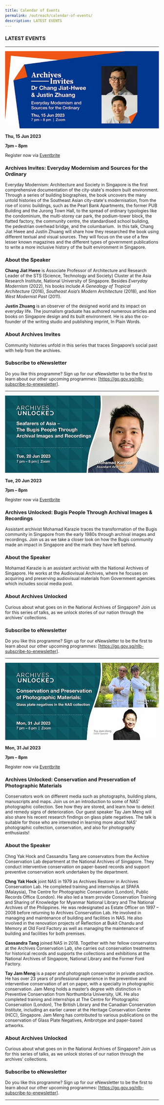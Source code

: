 ```yaml
---
title: Calendar of Events
permalink: /outreach/calendar-of-events/
description: LATEST EVENTS
---
```

### LATEST EVENTS
__________________________________________________________
![](/images/Calendar%20of%20Events/ai%20talk%20by%20dr%20chang%20jiat-hwee%20&%20justin%20zhuang%20-%2015%20jun%202023_eventbrite%20web%20banner.jpg)

**Thu, 15 Jun 2023**

**7pm – 8pm**

Register now via [Eventbrite](https://www.eventbrite.sg/e/archives-invites-everyday-modernism-and-sources-for-the-ordinary-tickets-615467197957)

### Archives Invites: Everyday Modernism and Sources for the Ordinary

Everyday Modernism: Architecture and Society in Singapore is the first comprehensive documentation of the city-state's modern built environment. Through a series of building biographies, the book uncovers the many untold histories of the Southeast Asian city-state's modernisation, from the rise of iconic buildings, such as the Pearl Bank Apartments, the former PUB Building and the Jurong Town Hall, to the spread of ordinary typologies like the condominium, the multi-storey car park, the podium-tower block, the flatted factory, the community centre, the standardised school building, the pedestrian overhead bridge, and the columbarium.  In this talk, Chang Jiat Hwee and Justin Zhuang will share how they researched the book using different textual and visual sources. They will focus on the use of a few lesser known magazines and the different types of government publications to write a more inclusive history of the built environment in Singapore.

### About the Speaker
**Chang Jiat Hwee** is Associate Professor of Architecture and Research Leader of the STS (Science, Technology and Society) Cluster at the Asia Research Institute, National University of Singapore. Besides _Everyday Modernism_ (2022), his books include _A Genealogy of Tropical Architecture_ (2016), _Southeast Asia’s Modern Architecture_ (2018), and _Non West Modernist Past_ (2011).

**Justin Zhuang** is an observer of the designed world and its impact on everyday life. The journalism graduate has authored numerous articles and books on Singapore design and its built environment. He is also the co-founder of the writing studio and publishing imprint, In Plain Words.

### About Archives Invites
Community histories unfold in this series that traces Singapore’s social past with help from the archives.

### Subscribe to eNewsletter
Do you like this programme? Sign up for our eNewsletter to be the first to learn about our other upcoming programmes: [https://go.gov.sg/nlb-subscribe-to-enewsletter].
__________________________________________________________
![](/images/Calendar%20of%20Events/eventbrite%20banner%20au%2020%20jun%202023.jpg)

**Tue, 20 Jun 2023**

**7pm – 8pm**

Register now via [Eventbrite](https://www.eventbrite.sg/e/archives-unlocked-bugis-people-through-archival-images-recordings-tickets-621626641017)

### Archives Unlocked: Bugis People Through Archival Images & Recordings

Assistant archivist Mohamad Karazie traces the transformation of the Bugis community in Singapore from the early 1980s through archival images and recordings. Join us as we take a closer look on how the Bugis community made an impact in Singapore and the mark they have left behind.

### About the Speaker
Mohamad Karazie is an assistant archivist with the National Archives of Singapore. He works at the Audiovisual Archives, where he focuses on acquiring and preserving audiovisual materials from Government agencies which includes social media post.

### About Archives Unlocked
Curious about what goes on in the National Archives of Singapore? Join us for this series of talks, as we unlock stories of our nation through the archives’ collections.

### Subscribe to eNewsletter
Do you like this programme? Sign up for our eNewsletter to be the first to learn about our other upcoming programmes: [https://go.gov.sg/nlb-subscribe-to-enewsletter].
__________________________________________________________
![](/images/Calendar%20of%20Events/eventbrite%20banner%20au%2031%20jul%202023.jpg)

**Mon, 31 Jul 2023**

**7pm – 8pm**

Register now via [Eventbrite](https://www.eventbrite.sg/e/archives-unlocked-conservation-and-preservation-of-photographic-materials-tickets-652660193207)

### Archives Unlocked: Conservation and Preservation of Photographic Materials

Conservators work on different media such as photographs, building plans, manuscripts and maps. Join us on an introduction to some of NAS’ photographic collection. See how they are stored, and learn how to detect and remedy signs of deterioration. Our guest speaker Tay Jam Meng will also share his recent research findings on glass plate negatives. The talk is suitable for those who are interested in learning more about NAS’ photographic collection, conservation, and also for photography enthusiasts!

### About the Speaker
Chng Yak Hock and Cassandra Tang are conservators from the Archive Conservation Lab department at the National Archives of Singapore. They conduct interventive conservation on paper-based records and support preventive conservation work undertaken by the department.

**Chng Yak Hock** joint NAS in 1979 as Archives Restorer in Archives Conservation Lab. He completed training and internships at SPAFA (Malaysia), The Centre for Photographic Conservation (London), Public Records Office (London). He also led a team provide Conservation Training and Sharing of Knowledge for Myanmar National Library and The National Archives of the Philippines. He was redesignated as Estate Officer on 1997 – 2008 before returning to Archives Conservation Lab. He involved in managing and maintenance of building and facilities in NAS. He also involved in the renovation projects of Reflection at Bukit Chandu and Memory at Old Ford Factory as well as managing the maintenance of building and facilities for both premises.

**Cassandra Tang** joined NAS in 2018. Together with her fellow conservators at the Archives Conservation Lab, she carries out conservation treatments for historical records and supports the collections and exhibitions at the National Archives of Singapore, National Library and the Former Ford Factory.

**Tay Jam Meng** is a paper and photograph conservator in private practice. He has over 23 years of professional experience in the preventive and interventive conservation of art on paper, with a specialty in photographic conservation. Jam Meng holds a master’s degree with distinction in Preventive Conservation from Northumbria University, UK. He also completed training and internships at The Centre for Photographic Conservation (London), The British Library and the Canadian Conservation Institute, including an earlier career at the Heritage Conservation Centre (HCC), Singapore. Jam Meng has contributed to various publications on the conservation of Glass Plate Negatives, Ambrotype and paper-based artworks.

### About Archives Unlocked
Curious about what goes on in the National Archives of Singapore? Join us for this series of talks, as we unlock stories of our nation through the archives’ collections.

### Subscribe to eNewsletter
Do you like this programme? Sign up for our eNewsletter to be the first to learn about our other upcoming programmes: [https://go.gov.sg/nlb-subscribe-to-enewsletter].
__________________________________________________________
